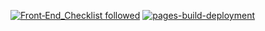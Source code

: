 [![Front‑End_Checklist followed](https://img.shields.io/badge/Front‑End%20Checklist-followed-31b000.svg)](https://github.com/thedaviddias/Front-End-Checklist/)
[![pages-build-deployment](https://github.com/AliAlmasi/alialmasi.github.io/actions/workflows/pages/pages-build-deployment/badge.svg)](https://github.com/AliAlmasi/alialmasi.github.io/actions/workflows/pages/pages-build-deployment)
